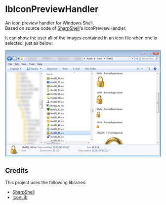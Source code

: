 # IbIconPreviewHandler
An icon preview handler for Windows Shell.  
Based on source code of [SharpShell](https://github.com/dwmkerr/sharpshell)'s IconPreviewHandler.

It can show the user all of the images contained in an icon file when one is selected, just as below:

![](images/previewhandler-screenshot.png)

## Credits
This project uses the following libraries:
* [SharpShell](https://github.com/dwmkerr/sharpshell)
* [IconLib](https://www.codeproject.com/Articles/16178/IconLib-Icons-Unfolded-MultiIcon-and-Windows-Vista)
